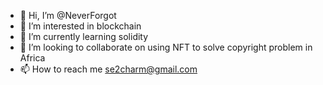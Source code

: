 - 👋 Hi, I’m @NeverForgot
- 👀 I’m interested in blockchain 
- 🌱 I’m currently learning solidity 
- 💞️ I’m looking to collaborate on using NFT to solve copyright problem in Africa 
- 📫 How to reach me se2charm@gmail.com

<!---
NeverForgot/NeverForgot is a ✨ special ✨ repository because its `README.md` (this file) appears on your GitHub profile.
You can click the Preview link to take a look at your changes.
--->

